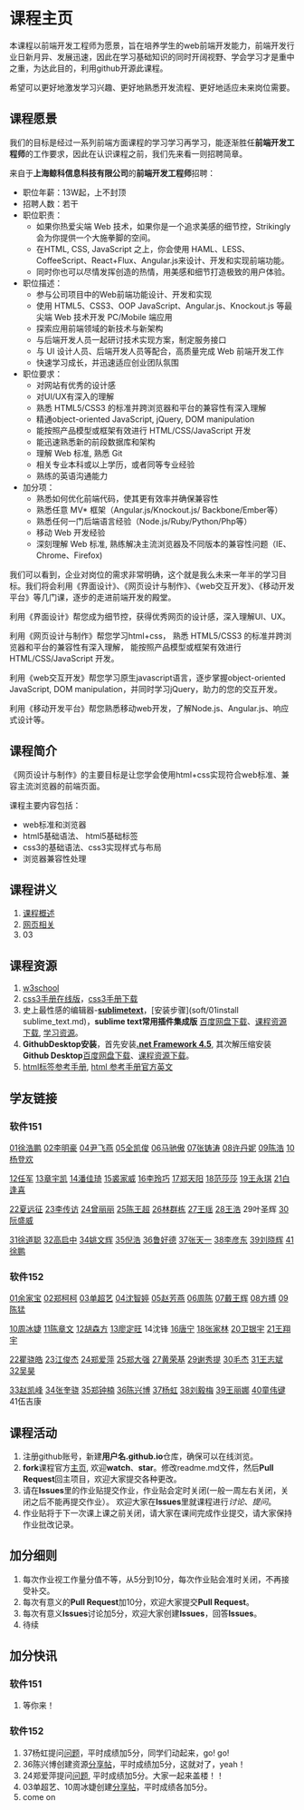 # 课程主页 
本课程以前端开发工程师为愿景，旨在培养学生的web前端开发能力，前端开发行业日新月异、发展迅速，因此在学习基础知识的同时开阔视野、学会学习才是重中之重，为达此目的，利用github开源此课程。

希望可以更好地激发学习兴趣、更好地熟悉开发流程、更好地适应未来岗位需要。

## 课程愿景

我们的目标是经过一系列前端方面课程的学习学习再学习，能逐渐胜任**前端开发工程师**的工作要求，因此在认识课程之前，我们先来看一则招聘简章。

来自于**上海鲸科信息科技有限公司**的**前端开发工程师**招聘：

- 职位年薪：13W起，上不封顶
- 招聘人数：若干
- 职位职责：
     - 如果你热爱尖端 Web 技术，如果你是一个追求美感的细节控，Strikingly会为你提供一个大施拳脚的空间。
     - 在HTML, CSS, JavaScript 之上，你会使用 HAML、LESS、CoffeeScript、React+Flux、Angular.js来设计、开发和实现前端功能。
     - 同时你也可以尽情发挥创造的热情，用美感和细节打造极致的用户体验。
- 职位描述：
    - 参与公司项目中的Web前端功能设计、开发和实现
    - 使用 HTML5、CSS3、OOP JavaScript、Angular.js、Knockout.js 等最尖端 Web 技术开发 PC/Mobile 端应用
    - 探索应用前端领域的新技术与新架构
    - 与后端开发人员一起研讨技术实现方案，制定服务接口
    - 与 UI 设计人员、后端开发人员等配合，高质量完成 Web 前端开发工作
    - 快速学习成长，并迅速适应创业团队氛围
- 职位要求：
    - 对网站有优秀的设计感
    - 对UI/UX有深入的理解
    - 熟悉 HTML5/CSS3 的标准并跨浏览器和平台的兼容性有深入理解
    - 精通object-oriented JavaScript, jQuery, DOM manipulation
    - 能按照产品模型或框架有效进行 HTML/CSS/JavaScript 开发
    - 能迅速熟悉新的前段数据库和架构
    - 理解 Web 标准, 熟悉 Git 
    - 相关专业本科或以上学历，或者同等专业经验
    - 熟练的英语沟通能力
- 加分项：
    - 熟悉如何优化前端代码，使其更有效率并确保兼容性
    - 熟悉任意 MV* 框架（Angular.js/Knockout.js/ Backbone/Ember等）
    - 熟悉任何一门后端语言经验（Node.js/Ruby/Python/Php等）
    - 移动 Web 开发经验
    - 深刻理解 Web 标准, 熟练解决主流浏览器及不同版本的兼容性问题（IE、Chrome、Firefox)

我们可以看到，企业对岗位的需求非常明确，这个就是我么未来一年半的学习目标。我们将会利用《界面设计》、《网页设计与制作》、《web交互开发》、《移动开发平台》等几门课，逐步的走进前端开发的殿堂。

利用《界面设计》帮您成为细节控，获得优秀网页的设计感，深入理解UI、UX。

利用《网页设计与制作》帮您学习html+css， 熟悉 HTML5/CSS3 的标准并跨浏览器和平台的兼容性有深入理解， 能按照产品模型或框架有效进行 HTML/CSS/JavaScript 开发。

利用《web交互开发》帮您学习原生javascript语言，逐步掌握object-oriented JavaScript, DOM manipulation，并同时学习jQuery，助力的您的交互开发。

利用《移动开发平台》帮您熟悉移动web开发，了解Node.js、Angular.js、响应式设计等。

## 课程简介

《网页设计与制作》的主要目标是让您学会使用html+css实现符合web标准、兼容主流浏览器的前端页面。

课程主要内容包括：

- web标准和浏览器
- html5基础语法、 html5基础标签
- css3的基础语法、css3实现样式与布局
- 浏览器兼容性处理

## 课程讲义
1. [课程概述](//zptcsoft.github.io/ppt/01.htm)
2. [网页相关](//zptcsoft.github.io/ppt/02.htm)
3. 03 



## 课程资源
1.  [w3school](//www.w3school.com.cn/)
2.  [css3手册在线版](//css.doyoe.com/)，[css3手册下载](//css.doyoe.com/css.chm)
3.  史上最性感的编辑器-[**sublimetext**](www.sublimetext.com/)，[安装步骤](soft/01install sublime_text.md)，**sublime text常用插件集成版** [百度网盘下载](//pan.baidu.com/s/1nubND8l)、[课程资源下载](//github.com/zptcsoft/zptcsoft.github.io/raw/dev/soft/01Sublime%20Text%202.0.2%20x64.rar), [学习资源](//www.jianshu.com/p/d1b9a64e2e37)。
4.  **GithubDesktop安装**，首先安装[**.net Framework 4.5**](//www.microsoft.com/zh-cn/download/details.aspx?id=30653), 其次解压缩安装**Github Desktop**[百度网盘下载](//pan.baidu.com/s/1i4bVR4T)、[课程资源下载](//github.com/zptcsoft/zptcsoft.github.io/raw/dev/soft/02Github%20Desktop.rar)。
5.  [html标签参考手册](http://www.w3school.com.cn/tags/html_ref_byfunc.asp), [html 参考手册官方英文](https://www.w3.org/TR/html-markup/)

## 学友链接

### 软件151

[01徐浩鹏](//github.com/xhp111/xhp111.github.io)
[02李明豪](//github.com/fylmh/fylmh.github.io) 
[04尹飞燕](//github.com/Ysidm/zptcsoft.github.io/)
[05全凯俊](//github.com/yyQKJ/yyQKJ.github.io)
[06马驰傲](//github.com/xiaoaoao/xiaoaoao.github.io)
[07张铸涛](//github.com/jhzzt/jhzzt.github.io)
[08许丹妮](//github.com/xudanni/xudanni.github.io)
[09陈浩](//github.com/BlackTeaChan/BlackTeaChan.github.io)
[10杨登欢](//github.com/916hh/916hh.github.io)
 
 
[12任军](//github.com/Ghostrj/Ghostrj.github.io)
[13章宇凯](//github.com/kaiyfy/kaiyfy.github.io)
[14潘佳琦](//github.com/pjq123456/pjq123456.github.io)
[15裘家威](//github.com/qiujiawei01/qiujiawei01.github.io)
[16李玲巧](//github.com/lilingqiao/lilingqiao.github.io)
[17郑天阳](//github.com/zty451514243/zty451514243.github.io)
[18范莎莎](//github.com/18158652021/18158652021.github.io)
[19王永琪](//github.com/29816768/29816768.github.io)
[21白逢喜](//github.com/b526879840/b526879840.github.io)

 
[22夏远征](//github.com/SBNMC/SBNMC.github.io)
[23李传访](//github.com/idcnm/idcnm.github.io)
[24曾丽丽](//github.com/zilanhua/zilanhua.github.io)
[25陈王超](//github.com/aimbeats/aimbeats.github.io)
[26林群栋](//github.com/LinQD/LinQD.github.io)
[27王瑶](//github.com/blacklike/blacklike.github.io/)
[28王浩](//github.com/a1172690960/a1172690960.github.io)
29叶圣辉
[30阮盛威](//github.com/rsw0416/rsw0416.github.io)

[31徐道聪](//github.com/xuxiaoshang/xuxiaoshang.github.io)
[32高启中](//github.com/ttt84057/ttt84057.github.io)
[34姚文辉](//github.com/ywh10114/ywh10114.github.io)
[35倪浩](//github.com/NHLALALA/NHLALALA.github.io)
[36鲁好德](//github.com/lhdzptc/lhdzptc.github.io)
[37张天一](//github.com/SBCNM/SBCNM.github.io) 
[38李彦东](//github.com/00544/00544.github.io)
[39刘晓辉](//github.com/liuxiaohui2060/liuxiaohui2060.github.io)
[41徐鹏](//github.com/xp1065013466/xp1065013466.github.io)

 

### 软件152
[01余家宝](//github.com/prtake/prtake.github.io) 
[02郑柯柯](//github.com/771490657/771490657.github.io)
[03单超艺](//github.com/Mometime/Mometime.github.io)
[04沈智婷](//github.com/sehun1/sehun1.github.io)
[05赵芳燕](//github.com/dwhshabi/dwhshabi.github.io)
[06周陈](//github.com/zczptc/zczptc.github.io)
[07戴王辉](//github.com/zfyshabiya/zfyshabiya.github.io)
[08方搏](//github.com/acher886654/acher886654.github.io)
[09陈猛](//github.com/chen321/chen321.github.io)


[10周冰婕](//github.com/zptczbj/zptczbj.github.io)
[11陈章文](//github.com/saber12458/saber12458.github.io) 
[12胡森方](//github.com/794710545/zptcsoft.github.io)
[13廖定旺](//github.com/1264673023/1264673023.github.io)
14沈锋
[16唐宁](//github.com/s404/s404.github.io)
[18张家林](//github.com/1097919195/1097919195.github.io)
[20卫银宇](//github.com/znbys/znbys.github.io) 
[21王翔宇](//github.com/a12306/a12306.github.io)

[22瞿骁皓](//github.com/wowowowowo/wowowowowo.github.io)
[23江俊杰](//github.com/hyyqc/hyyqc.github.io)
[24郑爱萍](//github.com/aipingzheng.github.io) 
[25郑大强](//github.com/xxtgongge.github.io)
[27黄荣基](//github.com/ss507/jdgfissb)
[29谢秀提](//github.com/xiexiuti/xiexiuti.github.io)
[30毛杰](//github.com/wdwz/wdwz.github.io/)
[31王志斌](//github.com/connnot/connnot.github.io)
[32吴昊](//github.com/charygus/charygus.github.io)

[33赵凯峰](//github.com/Mometime/mometime.github.io)
[34张奎骁](//github.com/waseni/waseni.github.io)
[35郑钟楠](//github.com/279315363/279345363.github.io)
[36陈兴博](//github.com/anxiaohui/anxiaohui.github.io)
[37杨虹](//github.com/misshong/misshong.github.io)
[38刘毅梅](//github.com/gcllym/gcllym.github.io)
[39王丽娜](//github.com/waseni/waseni.github.io)
[40童伟键](//github.com/twjznb/twjznb.github.io)
41伍吉康

## 课程活动
1. 注册github账号，新建**用户名.github.io**仓库，确保可以在线浏览。
2. **fork**课程官方[主页](//github.com/zptcsoft/zptcsoft.github.io), 欢迎**watch**、**star**。修改readme.md文件，然后**Pull Request**回主项目，欢迎大家提交各种更改。
3. 请在**Issues**里的作业贴提交作业，作业贴会定时关闭(一般一周左右关闭，关闭之后不能再提交作业）。
   欢迎大家在**Issues**里就课程进行*讨论*、*提问*。
4. 作业贴将于下一次课上课之前关闭，请大家在课间完成作业提交，请大家保持作业批改记录。

## 加分细则
1. 每次作业视工作量分值不等，从5分到10分，每次作业贴会准时关闭，不再接受补交。
2. 每次有意义的**Pull Request**加10分，欢迎大家提交**Pull Request**。
3. 每次有意义**Issues**讨论加5分，欢迎大家创建**Issues**，回答**Issues**。
4. 待续

## 加分快讯

### 软件151 
1. 等你来！


### 软件152
1. 37杨虹提问[问题](https://github.com/zptcsoft/zptcsoft.github.io/issues/112)，平时成绩加5分，同学们动起来，go! go!
2. 36陈兴博创建资源[分享帖](https://github.com/zptcsoft/zptcsoft.github.io/issues/113)，平时成绩加5分，这就对了，yeah！
3. 24郑爱萍提问[问题](https://github.com/zptcsoft/zptcsoft.github.io/issues/115), 平时成绩加5分。大家一起来盖楼！！
4. 03单超艺、10周冰婕创建[分享帖](https://github.com/zptcsoft/zptcsoft.github.io/issues/121)，平时成绩各加5分。
5. come on




